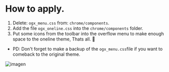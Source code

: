 # How to apply.
<ol><li>Delete: <code>ogx_menu.css</code> from: <code>chrome/components</code>. </li>

  <li>Add the file <code>ogx_oneline.css</code> into the <code>chrome/components</code> folder.</li>
  <li>Put some icons from the toolbar into the overflow menu to make enough space to the oneline theme, Thats all. 💙</li></ol>

<ul><li>PD: Don't forget to make a backup of the <code>ogx_menu.css</code>file if you want to comeback to the original theme.</li></ul>

![imagen](https://user-images.githubusercontent.com/22057609/168898232-8bd41289-a470-4fa0-9888-4f78b0da3d21.png)
